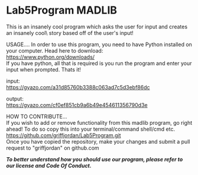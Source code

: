 # Lab5Program MADLIB
This is an insanely cool program which asks the user for input and creates an insanely cool\ story based off of the user's input!

USAGE....
In order to use this program, you need to have Python installed on your computer. Head here to download: https://www.python.org/downloads/  
If you have python, all that is required is you run the program and enter your input when prompted. Thats it!  
  
input:  
https://gyazo.com/a31d85760b3388c063ad7c5d3ebf86dc  
  
output:  
https://gyazo.com/cf0ef851cb9a6b49e454611356790d3e  
  
  
HOW TO CONTRIBUTE...  
If you wish to add or remove functionality from this madlib program, go right ahead! To do so copy this into your terminal/command shell/cmd etc.  
https://github.com/griffjordan/Lab5Program.git  
Once you have copied the repository, make your changes and submit a pull request to "griffjordan" on github.com  
  
  
***To better understand how you should use our program, please refer to our license and Code Of Conduct.***  
